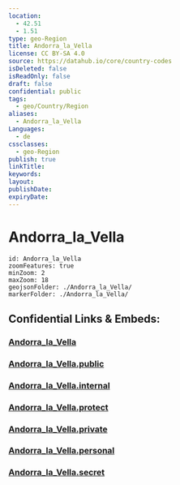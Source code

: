```yaml
---
location:
  - 42.51
  - 1.51
type: geo-Region
title: Andorra_la_Vella
license: CC BY-SA 4.0
source: https://datahub.io/core/country-codes
isDeleted: false
isReadOnly: false
draft: false
confidential: public
tags:
  - geo/Country/Region
aliases:
  - Andorra_la_Vella
Languages:
  - de
cssclasses:
  - geo-Region
publish: true
linkTitle:
keywords:
layout:
publishDate:
expiryDate:
---
```


# Andorra_la_Vella

```leaflet
id: Andorra_la_Vella
zoomFeatures: true 
minZoom: 2 
maxZoom: 18
geojsonFolder: ./Andorra_la_Vella/
markerFolder: ./Andorra_la_Vella/
```


## Confidential Links & Embeds: 

### [Andorra_la_Vella](/_Standards/Earth/Continent/Europe/Europe~South/Andorra/Counties~Andorra/Andorra_la_Vella.md) 

### [Andorra_la_Vella.public](/_public/Earth/Continent/Europe/Europe~South/Andorra/Counties~Andorra/Andorra_la_Vella.public.md) 

### [Andorra_la_Vella.internal](/_internal/Earth/Continent/Europe/Europe~South/Andorra/Counties~Andorra/Andorra_la_Vella.internal.md) 

### [Andorra_la_Vella.protect](/_protect/Earth/Continent/Europe/Europe~South/Andorra/Counties~Andorra/Andorra_la_Vella.protect.md) 

### [Andorra_la_Vella.private](/_private/Earth/Continent/Europe/Europe~South/Andorra/Counties~Andorra/Andorra_la_Vella.private.md) 

### [Andorra_la_Vella.personal](/_personal/Earth/Continent/Europe/Europe~South/Andorra/Counties~Andorra/Andorra_la_Vella.personal.md) 

### [Andorra_la_Vella.secret](/_secret/Earth/Continent/Europe/Europe~South/Andorra/Counties~Andorra/Andorra_la_Vella.secret.md)

